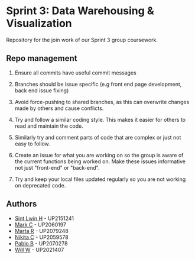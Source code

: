 # Sprint 3: Data Warehousing & Visualization

Repository for the join work of our Sprint 3 group coursework.

## Repo management

1. Ensure all commits have useful commit messages

2. Branches should be issue specific (e.g front end page development, back end issue fixing)

3. Avoid force-pushing to shared branches, as this can overwrite changes made by others and cause conflicts.
    
4. Try and follow a similar coding style. This makes it easier for others to read and maintain the code.

5. Similarly try and comment parts of code that are complex or just not easy to follow.

6. Create an issue for what you are working on so the group is aware of the current functions being worked on. Make these issues informative not just "front-end" or "back-end".

7. Try and keep your local files updated regularly so you are not working on deprecated code.


## Authors

- [Sint Lwin H](https://github.com/sint18) - UP2151241
- [Mark C](https://github.com/mark-chit) - UP2060197
- [Marta R](https://github.com/m0urao) - UP2079248
- [Nikita C](https://github.com/NikBit101) - UP2059578
- [Pablo B](https://github.com/PabloBeJ) - UP2070278
- [Will W](https://github.com/UP2021407) - UP2021407
